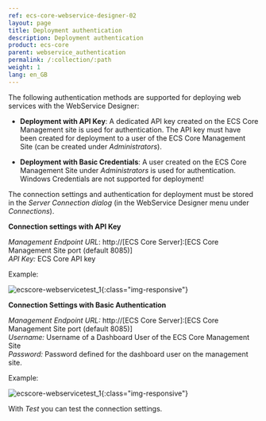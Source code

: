 ```yaml
---
ref: ecs-core-webservice-designer-02
layout: page
title: Deployment authentication
description: Deployment authentication
product: ecs-core
parent: webservice_authentication
permalink: /:collection/:path
weight: 1
lang: en_GB
---
```


The following authentication methods are supported for deploying web services with the WebService Designer: 

- **Deployment with API Key**: A dedicated API key created on the ECS Core Management site is used for authentication. The API key must have been created for deployment to a user of the ECS Core Management Site (can be created under *Administrators*).

- **Deployment with Basic Credentials**: A user created on the ECS Core Management Site under *Administrators* is used for authentication. Windows Credentials are not supported for deployment!    


The connection settings and authentication for deployment must be stored in the *Server Connection dialog* (in the WebService Designer menu under *Connections*). 

**Connection settings with API Key**

*Management Endpoint URL*: http://[ECS Core Server]:[ECS Core Management Site port (default 8085)] <br>
*API Key:* ECS Core API key  

Example:

![ecscore-webservicetest_1](/img/content/ecscorewebservicetest_1.jpg){:class="img-responsive"}

**Connection Settings with Basic Authentication**

*Management Endpoint URL:* http://[ECS Core Server]:[ECS Core Management Site port (default 8085)] <br>
*Username:* Username of a Dashboard User of the ECS Core Management Site<br>
*Password:* Password defined for the dashboard user on the management site. 

Example: 

![ecscore-webservicetest_1](/img/content/ecscorewebservicetest_2.jpg){:class="img-responsive"}

With *Test* you can test the connection settings. 